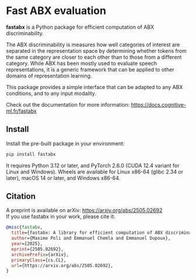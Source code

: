 # Fast ABX evaluation

**fastabx** is a Python package for efficient computation of ABX discriminability.

The ABX discriminability is measures how well categories of interest are separated in the representation space by
determining whether tokens from the same category are closer to each other than to those from a different category.
While ABX has been mostly used to evaluate speech representations, it is a generic framework that can be applied
to other domains of representation learning.

This package provides a simple interface that can be adapted to any ABX conditions, and to any input modality.

Check out the documentation for more information: https://docs.cognitive-ml.fr/fastabx

## Install

Install the pre-built package in your environment:

```bash
pip install fastabx
```

It requires Python 3.12 or later, and PyTorch 2.6.0 (CUDA 12.4 variant for Linux and Windows).
Wheels are available for Linux x86-64 (glibc 2.34 or later), macOS 14 or later, and Windows x86-64.

## Citation

A preprint is available on arXiv: https://arxiv.org/abs/2505.02692 \
If you use fastabx in your work, please cite it:

```bibtex
@misc{fastabx,
  title={fastabx: A library for efficient computation of ABX discriminability},
  author={Maxime Poli and Emmanuel Chemla and Emmanuel Dupoux},
  year={2025},
  eprint={2505.02692},
  archivePrefix={arXiv},
  primaryClass={cs.CL},
  url={https://arxiv.org/abs/2505.02692},
}
```
